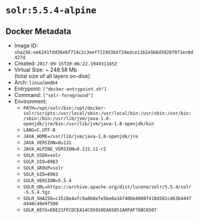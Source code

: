 # `solr:5.5.4-alpine`

## Docker Metadata

- Image ID: `sha256:ee6241fdd36e6f714c2c3eeff119d3b5f24edce11b2e5b6d5026f0f1ec0d427d`
- Created: `2017-09-15T20:06:22.194931165Z`
- Virtual Size: ~ 248.58 Mb  
  (total size of all layers on-disk)
- Arch: `linux`/`amd64`
- Entrypoint: `["docker-entrypoint.sh"]`
- Command: `["solr-foreground"]`
- Environment:
  - `PATH=/opt/solr/bin:/opt/docker-solr/scripts:/usr/local/sbin:/usr/local/bin:/usr/sbin:/usr/bin:/sbin:/bin:/usr/lib/jvm/java-1.8-openjdk/jre/bin:/usr/lib/jvm/java-1.8-openjdk/bin`
  - `LANG=C.UTF-8`
  - `JAVA_HOME=/usr/lib/jvm/java-1.8-openjdk/jre`
  - `JAVA_VERSION=8u131`
  - `JAVA_ALPINE_VERSION=8.131.11-r2`
  - `SOLR_USER=solr`
  - `SOLR_UID=8983`
  - `SOLR_GROUP=solr`
  - `SOLR_GID=8983`
  - `SOLR_VERSION=5.5.4`
  - `SOLR_URL=https://archive.apache.org/dist/lucene/solr/5.5.4/solr-5.5.4.tgz`
  - `SOLR_SHA256=c1528e4afc9a0b8e7e5be0a16f40bb4080f410d502cd63b4447d448c49e9f500`
  - `SOLR_KEYS=E6E21FFCDCEA14C95910EA65051A0FAF76BC6507`

